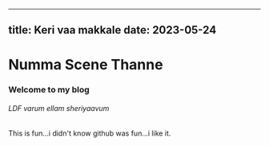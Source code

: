 ------
title: Keri vaa makkale
date: 2023-05-24
------
# Numma Scene Thanne
### Welcome to my blog
###### LDF varum ellam sheriyaavum
This is fun...i didn't know github was fun...i like it.
